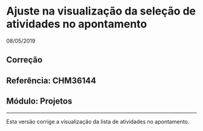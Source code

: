 # Ajuste na visualização da seleção de atividades no apontamento
08/05/2019
## Correção
## Referência: CHM36144
## Módulo: Projetos
***

Esta versão corrige a visualização da lista de atividades no apontamento.